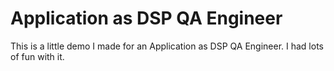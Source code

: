 # Application as DSP QA Engineer 
This is a little demo I made for an Application as DSP QA Engineer.
I had lots of fun with it. 

